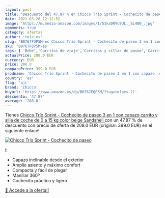 ```yaml
---
layout: post
title: 'Descuento del 47.87 % en Chicco Trío Sprint - Cochecito de paseo '
date: 2021-03-26 12:12:52
image: 'https://m.media-amazon.com/images/I/51kaDRVc9UL._SL400_.jpg'
comments: true
category: ofertas
author: 'tole.es'
slug: 'B0767FQP5M-es Chicco Trío Sprint - Cochecito de paseo 3 en 1 con capazo...'
sku: 'B0767FQP5M-es'
tags: [ 'Bebé','Carritos de viaje','Carritos y sillas de paseo','Carritos, sillas de paseo y accesorios','chicco','coche','de','silla', ]
actualPrice: 208.0 EUR
currency: EUR
price: 208.0
comparePrice: 399.0 EUR
prodname: 'Chicco Trío Sprint - Cochecito de paseo 3 en 1 con capazo  carrito y silla de coche  de 0 a 15 kg  color beige  Sandshell '
country: 'es'
flag: '🇪🇸'
brand: 'Chicco'
buyurl: 'https://www.amazon.es/dp/B0767FQP5M/?tag=tolees-21'
descuento: '47.87'
average: '208.0'
---
```


Tienes [Chicco Trío Sprint - Cochecito de paseo 3 en 1 con capazo  carrito y silla de coche  de 0 a 15 kg  color beige  Sandshell ](https://www.amazon.es/dp/B0767FQP5M/?tag=tolees-21) con un 47.87 % de descuento con precio de oferta de 208.0 EUR (original: 399.0 EUR) en el siguiente enlace!

[![Chicco Trío Sprint - Cochecito de paseo ](https://m.media-amazon.com/images/I/51kaDRVc9UL._SL400_.jpg)](https://www.amazon.es/dp/B0767FQP5M/?tag=tolees-21)

ℹ️:

- Capazo inclinable desde el exterior
- Amplio asiento y máximo comfort
- Compacta y fácil de plegar
- Manillar 360º
- Cochecito práctico y ligero

[🛒 Accede a la oferta!!](https://www.amazon.es/dp/B0767FQP5M/?tag=tolees-21)
